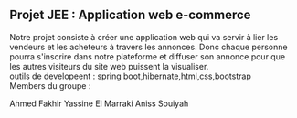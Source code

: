 <h2>Projet JEE : Application web e-commerce</h2>
Notre projet consiste à créer une application web qui va servir à lier les vendeurs et les acheteurs à travers les annonces. Donc chaque personne pourra s'inscrire dans notre plateforme et diffuser son annonce pour que les autres visiteurs du site web puissent la visualiser.
<br/>
outils de developeent : spring boot,hibernate,html,css,bootstrap

<br/>
Members du groupe :

Ahmed Fakhir
Yassine El Marraki
Aniss Souiyah
